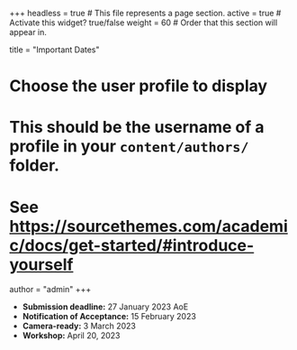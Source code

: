 +++
headless = true  # This file represents a page section.
active = true  # Activate this widget? true/false
weight = 60  # Order that this section will appear in.

title = "Important Dates"

# Choose the user profile to display
# This should be the username of a profile in your `content/authors/` folder.
# See https://sourcethemes.com/academic/docs/get-started/#introduce-yourself
author = "admin"
+++

 - **Submission deadline:** 27 January 2023 AoE 
 - **Notification of Acceptance:** 15 February 2023
 - **Camera-ready:** 3 March 2023
 - **Workshop:** April 20, 2023

